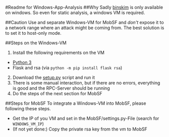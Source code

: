 #Readme for Windows-App-Analysis
##Why
Sadly [binskim](https://www.nuget.org/packages/Microsoft.CodeAnalysis.BinSkim/) is only available on windows. So even for static analysis, a windows VM is required.

##Caution
Use and separate Windows-VM for MobSF and *don't* expose it to a network range where an attack might be coming from. The best solution is to set it to host-only mode.

##Steps on the Windows-VM
1. Install the following requirements on the VM
  * [Python 3](https://www.python.org/downloads/)
  * Flask and rsa (via `python -m pip install flask rsa`)
2. Download the [setup.py](https://raw.githubusercontent.com/DominikSchlecht/Mobile-Security-Framework-MobSF/master/install/windows/setup.py) script and run it
3. There is some manual interaction, but if there are no errors, everything is good and the RPC-Server should be running
4. Do the steps of the next section for MobSF

##Steps for MobSF
To integrate a Windows-VM into MobSF, please following these steps.
* Get the IP of you VM and set in the MobSF/settings.py-File (search for `WINDOWS_VM_IP`)
* (If not yet done:) Copy the private rsa key from the vm to MobSF
